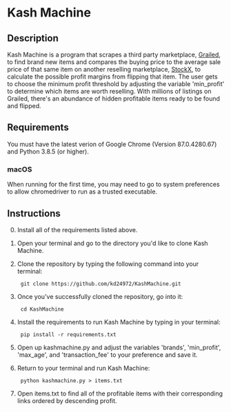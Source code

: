 # Kash Machine 

## Description
Kash Machine is a program that scrapes a third party marketplace, 
[Grailed](https://www.grailed.com/), to find brand new items and compares the 
buying price to the average sale price of that same item on another reselling 
marketplace, [StockX](https://stockx.com/), to calculate the possible profit 
margins from flipping that item. The user gets to choose the minimum profit 
threshold by adjusting the variable 'min_profit' to determine which items are 
worth reselling. With millions of listings on Grailed, there's an abundance of 
hidden profitable items ready to be found and flipped. 

## Requirements
You must have the latest verion of Google Chrome (Version 87.0.4280.67) and 
Python 3.8.5 (or higher). 


### macOS
When running for the first time, you may need to go to system preferences to 
allow chromedriver to run as a trusted executable.

## Instructions
0. Install all of the requirements listed above. 
1. Open your terminal and go to the directory you'd like to clone Kash Machine.
2. Clone the repository by typing the following command into your terminal:  
	
		git clone https://github.com/kd24972/KashMachine.git

3. Once you've successfully cloned the repository, go into it: 
	
		cd KashMachine	

4. Install the requirements to run Kash Machine by typing in your terminal: 
	
		pip install -r requirements.txt

5. Open up kashmachine.py and adjust the variables 'brands', 'min_profit', 
'max_age', and 'transaction_fee' to your preference and save it. 

6. Return to your terminal and run Kash Machine: 
	
		python kashmachine.py > items.txt

7. Open items.txt to find all of the profitable items with their corresponding 
links ordered by descending profit.
